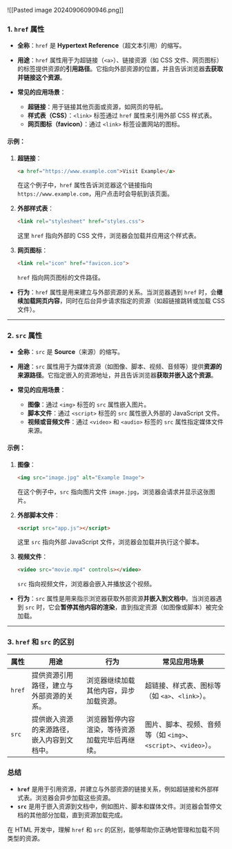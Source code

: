 ![[Pasted image 20240906090946.png]]



### 1. **`href` 属性**

- **全称**：`href` 是 **Hypertext Reference**（超文本引用）的缩写。
- **用途**：`href` 属性用于为超链接（`<a>`）、链接资源（如 CSS 文件、网页图标）的标签提供资源的**引用路径**。它指向外部资源的位置，并且告诉浏览器**去获取并链接这个资源**。
  
- **常见的应用场景**：
  - **超链接**：用于链接其他页面或资源，如网页的导航。
  - **样式表（CSS）**：`<link>` 标签通过 `href` 属性来引用外部 CSS 样式表。
  - **网页图标（favicon）**：通过 `<link>` 标签设置网站的图标。

#### 示例：

1. **超链接**：
   ```html
   <a href="https://www.example.com">Visit Example</a>
   ```

   在这个例子中，`href` 属性告诉浏览器这个链接指向 `https://www.example.com`，用户点击时会导航到该页面。

2. **外部样式表**：
   ```html
   <link rel="stylesheet" href="styles.css">
   ```

   这里 `href` 指向外部的 CSS 文件，浏览器会加载并应用这个样式表。

3. **网页图标**：
   ```html
   <link rel="icon" href="favicon.ico">
   ```

   `href` 指向网页图标的文件路径。

- **行为**：`href` 属性是用来建立与外部资源的关系。当浏览器遇到 `href` 时，会**继续加载网页内容**，同时在后台异步请求指定的资源（如超链接跳转或加载 CSS 文件）。

---

### 2. **`src` 属性**

- **全称**：`src` 是 **Source**（来源）的缩写。
- **用途**：`src` 属性用于为媒体资源（如图像、脚本、视频、音频等）提供**资源的来源路径**。它指定嵌入的资源地址，并且告诉浏览器**获取并嵌入这个资源**。

- **常见的应用场景**：
  - **图像**：通过 `<img>` 标签的 `src` 属性嵌入图片。
  - **脚本文件**：通过 `<script>` 标签的 `src` 属性嵌入外部的 JavaScript 文件。
  - **视频或音频文件**：通过 `<video>` 和 `<audio>` 标签的 `src` 属性指定媒体文件来源。

#### 示例：

1. **图像**：
   ```html
   <img src="image.jpg" alt="Example Image">
   ```

   在这个例子中，`src` 指向图片文件 `image.jpg`，浏览器会请求并显示这张图片。

2. **外部脚本文件**：
   ```html
   <script src="app.js"></script>
   ```

   这里 `src` 指向外部 JavaScript 文件，浏览器会加载并执行这个脚本。

3. **视频文件**：
   ```html
   <video src="movie.mp4" controls></video>
   ```

   `src` 指向视频文件，浏览器会嵌入并播放这个视频。

- **行为**：`src` 属性是用来指示浏览器获取外部资源**并嵌入到文档中**。当浏览器遇到 `src` 时，它会**暂停其他内容的渲染**，直到指定资源（如图像或脚本）被完全加载。

---

### 3. **`href` 和 `src` 的区别**

| **属性** | **用途**                | **行为**                  | **常见应用场景**                                    |
| ------ | --------------------- | ----------------------- | --------------------------------------------- |
| `href` | 提供资源引用路径，建立与外部资源的关系。  | 浏览器继续加载其他内容，异步加载资源。     | 超链接、样式表、图标等（如 `<a>`、`<link>`）。                |
| `src`  | 提供嵌入资源的来源路径，嵌入内容到文档中。 | 浏览器暂停内容渲染，等待资源加载完毕后再继续。 | 图片、脚本、视频、音频等（如 `<img>`、`<script>`、`<video>`）。 |

### 总结

- **`href`** 是用于引用资源，并建立与外部资源的链接关系，例如超链接和外部样式表。浏览器会异步加载这些资源。
- **`src`** 是用于嵌入资源到文档中，例如图片、脚本和媒体文件。浏览器会暂停文档的其他部分加载，直到资源加载完成。 

在 HTML 开发中，理解 `href` 和 `src` 的区别，能够帮助你正确地管理和加载不同类型的资源。